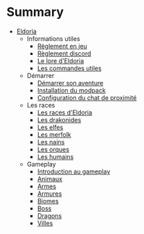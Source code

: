 # Summary

- [Eldoria](intro.md)
  - Informations utiles
    - [Règlement en jeu](Informations/reglement-ig.md)
    - [Règlement discord](Informations/reglement-discord.md)
    - [Le lore d'Eldoria](Informations/lore.md)
    - [Les commandes utiles](Informations/commandes.md)
  - Démarrer
    - [Démarrer son aventure](Demarrer/demarrer.md)
    - [Installation du modpack](Demarrer/installation.md)
    - [Configuration du chat de proximité](Demarrer/chat-proxy.md)
  - Les races
    - [Les races d'Eldoria](Races/races.md)
    - [Les drakonides](Races/Drakonides.md)
    - [Les elfes](Races/elfes.md)
    - [Les merfolk](Races/merfolk.md)
    - [Les nains](Races/nains.md)
    - [Les orques](Races/orques.md)
    - [Les humains](Races/humains.md)
  - Gameplay
    - [Introduction au gameplay](Gameplay/intro.md)
    - [Animaux](Gameplay/animaux.md)
    - [Armes](Gameplay/armes.md)
    - [Armures](Gameplay/armures.md)
    - [Biomes](Gameplay/biomes.md)
    - [Boss](Gameplay/boss.md)
    - [Dragons](Gameplay/dragons.md)
    - [Villes](Gameplay/villes.md)

